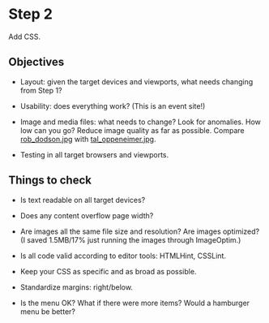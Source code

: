 # Step 2

Add CSS.


## Objectives

* Layout: given the target devices and viewports, what needs changing from Step 1?

* Usability: does everything work? (This is an event site!)

* Image and media files: what needs to change? Look for anomalies. How low can you go? Reduce image quality as far as possible. Compare [rob_dodson.jpg](images/speakers/rob_dodson.jpg) with [tal_oppeneimer.jpg](images/speakers/tal_oppeneimer.jpg).

* Testing in all target browsers and viewports.


## Things to check

* Is text readable on all target devices?

* Does any content overflow page width?

* Are images all the same file size and resolution? Are images optimized? (I saved 1.5MB/17% just running the images through ImageOptim.)

* Is all code valid according to editor tools: HTMLHint, CSSLint.

* Keep your CSS as specific and as broad as possible.

* Standardize margins: right/below.

* Is the menu OK? What if there were more items? Would a hamburger menu be better?
